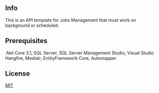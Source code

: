 ## Info

This is an API template for Jobs Management that must work on background or scheduled.

## Prerequisites

.Net Core 3.1, SQL Server, SQL Server Management Studio, Visual Studio
Hangfire, Mediatr, EntityFramework Core, Automapper

## License
[MIT](https://choosealicense.com/licenses/mit/)
